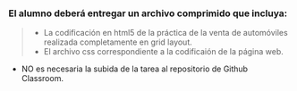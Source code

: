### El alumno deberá entregar un archivo comprimido que incluya:
> * La codificación en html5 de la práctica de la venta de automóviles realizada completamente en grid layout.
> * El archivo css correspondiente a la codificaión de la página web. 
* NO es necesaria la subida de la tarea al repositorio de Github Classroom.